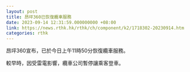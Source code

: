 ```yaml
---
layout: post
title: 昂坪360已恢復纜車服務
date: 2023-09-14 12:31:59.000000000 +08:00
link: https://news.rthk.hk/rthk/ch/component/k2/1718302-20230914.htm
categories: rthk
---
```


昂坪360宣布，已於今日上午11時50分恢復纜車服務。

較早時，因受雷電影響，纜車公司暫停讓乘客登車。
